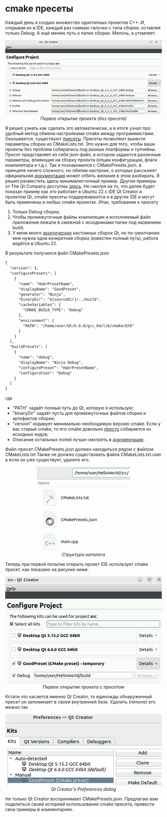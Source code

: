 # cmake пресеты
Каждый день я создаю множество однотипных проектов C++. И, открывая их в IDE, каждый раз снимаю галочки с типа сборки, оставляя только Debug. А ещё меняю путь к папке сборки. Мелочь, а утомляет.


<p align="center">
  <img alt="First time opening project without any preset. Qt Creator's Configure dialog image" src="Qt%20Creator%20Configure%20dialog%20Default.png" width="800">
  <br>
    <em>Первое открытие проекта (без пресета)</em>
</p>

Я решил узнать как сделать это автоматически, а в итоге узнал про удобный метод обмена настройками cmake между программистами.
Оказывается, существуют [пресеты](https://habr.com/ru/articles/683204/). Пресеты позволяют вынести параметры сборки из CMakeLists.txt. Это нужно для того, чтобы ваши проекты без проблем собирались под разные платформы и тулчейны. Пресет представляет из себя json-файл, в котором задаются различные параметры, влияющие на сборку проекта (опции конфигурации, флаги компилятора и т.д.).
Так я познакомился с CMakePresets.json. в принципе ничего сложного, но обилие настроек, о которых расскажет официальная [документация](https://cmake.org/cmake/help/latest/manual/cmake-presets.7.html) может отбить желание в этом разбирать. Я решил разместить здесь минималистичный пример. Другие примеры от The Qt Company доступны [здесь](https://doc.qt.io/qtcreator/creator-build-settings-cmake.html).
Не смотря на то, что далее будет показан пример как это работает в Ubuntu 22 с IDE Qt Creator и проектом Qt, cmake пресеты поддерживаются и в других IDE и могут быть применены в любых cmake проектах. Итак, требования к пресету

1. Только Debug сборка;
2. Чтобы промежуточные файлы компиляции и исполняемый файл приложения лежали в смежной с исходниками папке под названием build;
3. У меня много [экзотических](https://habr.com/ru/articles/551342/) кастомных сборок Qt, но по-умолчанию мне нужна одна конкретная сборка (известен полный путь), работа ведётся в Ubuntu 22.

В результате получился файл CMakePresets.json
```xml
{
  "version": 3,
  "configurePresets": [
    {
      "name": "HabrPresetName",
      "displayName": "GoodPreset",
      "generator": "Ninja",
      "binaryDir": "${sourceDir}/../build",
      "cacheVariables": {
        "CMAKE_BUILD_TYPE": "Debug"
      },
      "environment": {
        "PATH": "/home/user/Qt/6.6.0/gcc_64/lib/cmake/Qt6"
      }
    }
  ],
  "buildPresets": [
    {
      "name": "debug",
      "displayName": "Ninja Debug",
      "configurePreset": "HabrPresetName",
      "configuration": "Debug"
    }
  ]
}
```

где
* "PATH" задаёт полный путь до Qt, которую я использую;
* "binaryDir" задаёт пусть для промежуточных файлов сборки и артефактов сборки;
* "version" кодирует минимально необходимую версию cmake. Если у вас старый cmake, то его cmake довольно [просто](https://habr.com/ru/articles/599125/) собирается из исходных кодов;
* Описание остальных полей лучше смотреть в [документации](https://cmake.org/cmake/help/latest/manual/cmake-presets.7.html).

Файл-пресет CMakePresets.json должен находиться рядом с файлом CMakeLists.txt Также не должно существовать файла CMakeLists.txt.user а если он уже существует, удалите его.
<p align="center">
  <img alt="Right folder structure image" src="right%20folder%20structure.png" width="300">
  <br>
    <em>Структура каталога</em>
</p>

Теперь при первой попытке открыть проект IDE использует cmake пресет, как показано на рисунке ниже.
<p align="center">
  <img alt="First time opening project with my preset. Qt Creator's Configure dialog image" src="Qt%20Creator%20Configure%20dialog%20with%20my%20preset.png" width="600">
  <br>
    <em>Первое открытие проекта с пресетом</em>
</p>
Кстати что касается именно Qt Creator, то единожды обнаруженный пресет он запоминает в своей внутренней базе. Удалить (remove) его можно так
<p align="center">
  <img alt="Qt Creator's Preferences dialog image" src="presets%20kits%20Qt%20Creator.png" width="600">
  <br>
    <em>Qt Creator's Preferences dialog</em>
</p>
Не только Qt Creator воспринимает CMakePresets.json. Предлагаю вам поделиться своей историей использования cmake пресета, привести свои примеры в комментариях.